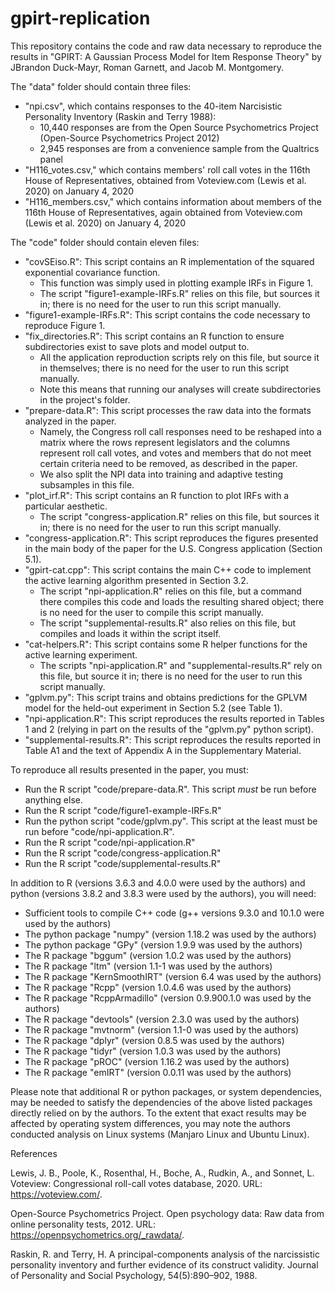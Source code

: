 # gpirt-replication

This repository contains the code and raw data necessary to reproduce the results in "GPIRT: A Gaussian Process Model for Item Response Theory" by JBrandon Duck-Mayr, Roman Garnett, and Jacob M. Montgomery.

The "data" folder should contain three files:
  - "npi.csv", which contains responses to the 40-item Narcisistic Personality Inventory (Raskin and Terry 1988):
    + 10,440 responses are from the Open Source Psychometrics Project (Open-Source Psychometrics Project 2012)
    +  2,945 responses are from a convenience sample from the Qualtrics panel
  - "H116_votes.csv," which contains members' roll call votes in the 116th House of Representatives, obtained from Voteview.com (Lewis et al. 2020) on January 4, 2020
  - "H116_members.csv," which contains information about members of the 116th House of Representatives, again obtained from Voteview.com (Lewis et al. 2020) on January 4, 2020

The "code" folder should contain eleven files:
  - "covSEiso.R": This script contains an R implementation of the squared exponential covariance function.
    + This function was simply used in plotting example IRFs in Figure 1.
    + The script "figure1-example-IRFs.R" relies on this file, but sources it in; there is no need for the user to run this script manually.
  - "figure1-example-IRFs.R": This script contains the code necessary to reproduce Figure 1.
  - "fix_directories.R": This script contains an R function to ensure subdirectories exist to save plots and model output to.
    + All the application reproduction scripts rely on this file, but source it in themselves; there is no need for the user to run this script manually.
    + Note this means that running our analyses will create subdirectories in the project's folder.
  - "prepare-data.R": This script processes the raw data into the formats analyzed in the paper.
    + Namely, the Congress roll call responses need to be reshaped into a matrix where the rows represent legislators and the columns represent roll call votes, and votes and members that do not meet certain criteria need to be removed, as described in the paper.
    + We also split the NPI data into training and adaptive testing subsamples in this file.
  - "plot_irf.R": This script contains an R function to plot IRFs with a particular aesthetic.
    + The script "congress-application.R" relies on this file, but sources it in; there is no need for the user to run this script manually.
  - "congress-application.R": This script reproduces the figures presented in the main body of the paper for the U.S. Congress application (Section 5.1).
  - "gpirt-cat.cpp": This script contains the main C++ code to implement the active learning algorithm presented in Section 3.2.
    + The script "npi-application.R" relies on this file, but a command there compiles this code and loads the resulting shared object; there is no need for the user to compile this script manually.
    + The script "supplemental-results.R" also relies on this file, but compiles and loads it within the script itself.
  - "cat-helpers.R": This script contains some R helper functions for the active learning experiment.
    + The scripts "npi-application.R" and "supplemental-results.R" rely on this file, but source it in; there is no need for the user to run this script manually.
  - "gplvm.py": This script trains and obtains predictions for the GPLVM model for the held-out experiment in Section 5.2 (see Table 1).
  - "npi-application.R": This script reproduces the results reported in Tables 1 and 2 (relying in part on the results of the "gplvm.py" python script).
  - "supplemental-results.R": This script reproduces the results reported in Table A1 and the text of Appendix A in the Supplementary Material.

To reproduce all results presented in the paper, you must:
  - Run the R script "code/prepare-data.R". This script *must* be run before anything else.
  - Run the R script "code/figure1-example-IRFs.R"
  - Run the python script "code/gplvm.py". This script at the least must be run before "code/npi-application.R".
  - Run the R script "code/npi-application.R"
  - Run the R script "code/congress-application.R"
  - Run the R script "code/supplemental-results.R"

In addition to R (versions 3.6.3 and 4.0.0 were used by the authors) and python (versions 3.8.2 and 3.8.3 were used by the authors), you will need:
  - Sufficient tools to compile C++ code (g++ versions 9.3.0 and 10.1.0 were used by the authors)
  - The python package "numpy" (version 1.18.2 was used by the authors)
  - The python package "GPy" (version 1.9.9 was used by the authors)
  - The R package "bggum" (version 1.0.2 was used by the authors)
  - The R package "ltm" (version 1.1-1 was used by the authors)
  - The R package "KernSmoothIRT" (version 6.4 was used by the authors)
  - The R package "Rcpp" (version 1.0.4.6 was used by the authors)
  - The R package "RcppArmadillo" (version 0.9.900.1.0 was used by the authors)
  - The R package "devtools" (version 2.3.0 was used by the authors)
  - The R package "mvtnorm" (version 1.1-0 was used by the authors)
  - The R package "dplyr" (version 0.8.5 was used by the authors)
  - The R package "tidyr" (version 1.0.3 was used by the authors)
  - The R package "pROC" (version 1.16.2 was used by the authors)
  - The R package "emIRT" (version 0.0.11 was used by the authors)

Please note that additional R or python packages, or system dependencies, may be needed to satisfy the dependencies of the above listed packages directly relied on by the authors.
To the extent that exact results may be affected by operating system differences, you may note the authors conducted analysis on Linux systems (Manjaro Linux and Ubuntu Linux).


References

Lewis, J. B., Poole, K., Rosenthal, H., Boche, A., Rudkin, A., and Sonnet, L. Voteview: Congressional roll-call votes database, 2020. URL: https://voteview.com/.

Open-Source Psychometrics Project. Open psychology data: Raw data from online personality tests, 2012. URL: https://openpsychometrics.org/_rawdata/.

Raskin, R. and Terry, H. A principal-components analysis of the narcissistic personality inventory and further evidence of its construct validity. Journal of Personality and Social Psychology, 54(5):890–902, 1988.
